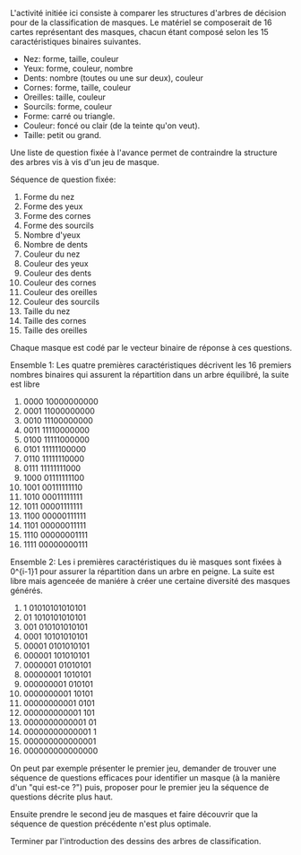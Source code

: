 L'activité initiée ici consiste à comparer les structures d'arbres de décision pour de la classification de masques.
Le matériel se composerait de 16 cartes représentant des masques, chacun étant composé selon les 15 caractéristiques binaires suivantes.

- Nez: forme, taille, couleur
- Yeux: forme, couleur, nombre
- Dents: nombre (toutes ou une sur deux), couleur
- Cornes: forme, taille, couleur
- Oreilles: taille, couleur
- Sourcils: forme, couleur
- Forme: carré ou triangle.
- Couleur: foncé ou clair (de la teinte qu'on veut).
- Taille: petit ou grand.

Une liste de question fixée à l'avance permet de contraindre la structure des arbres vis à vis d'un jeu de masque.

Séquence de question fixée:
1. Forme du nez
2. Forme des yeux
3. Forme des cornes
4. Forme des sourcils
5. Nombre d'yeux
6. Nombre de dents
7. Couleur du nez
8. Couleur des yeux
9. Couleur des dents
10. Couleur des cornes
11. Couleur des oreilles
12. Couleur des sourcils
13. Taille du nez
14. Taille des cornes
15. Taille des oreilles

Chaque masque est codé par le vecteur binaire de réponse à ces questions.

Ensemble 1:
Les quatre premières caractéristiques décrivent les 16 premiers nombres
binaires qui assurent la répartition dans un arbre équilibré, la suite est
libre
1. 0000 10000000000
2. 0001 11000000000
3. 0010 11100000000
4. 0011 11110000000
5. 0100 11111000000
6. 0101 11111100000
7. 0110 11111110000
8. 0111 11111111000
9. 1000 01111111100
10. 1001 00111111110
11. 1010 00011111111
12. 1011 00001111111
13. 1100 00000111111
14. 1101 00000011111
15. 1110 00000001111
16. 1111 00000000111

Ensemble 2:
Les i premières caractéristiques du iè masques sont fixées à 0^{i-1}1 pour
assurer la répartition dans un arbre en peigne. La suite est libre mais agenceée de maniére à créer une certaine diversité des masques générés.
1. 1 01010101010101
2. 01 1010101010101
3. 001 010101010101
4. 0001 10101010101
5. 00001 0101010101
6. 000001 101010101
7. 0000001 01010101
8. 00000001 1010101
9. 000000001 010101
10. 0000000001 10101
11. 00000000001 0101
12. 000000000001 101
13. 0000000000001 01
14. 00000000000001 1
15. 000000000000001
16. 000000000000000

On peut par exemple présenter le premier jeu, demander de trouver une séquence de questions efficaces pour identifier un masque (à la manière d'un "qui est-ce ?") puis, proposer pour le premier jeu la séquence de questions décrite plus haut.

Ensuite prendre le second jeu de masques et faire découvrir que la séquence de question précédente n'est plus optimale.

Terminer par l'introduction des dessins des arbres de classification.
